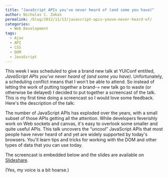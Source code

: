 ```yaml
---
title: "JavaScript APIs you've never heard of (and some you have)"
author: Nicholas C. Zakas
permalink: /blog/2012/11/13/javascript-apis-youve-never-heard-of/
categories:
  - Web Development
tags:
  - Ajax
  - API
  - CSS
  - DOM
  - JavaScript
---
```

This week I was scheduled to give a brand new talk at YUIConf entitled, <cite>JavaScript APIs you've never heard of (and some you have)</cite>. Unfortunately, a scheduling conflict means that I won't be able to attend. So instead of letting the work of putting together a brand-= new talk go to waste (or otherwise be delayed) I decided to put together a screencast of the talk. This is my first time doing a screencast so I would love some feedback. Here's the description of the talk:

The number of JavaScript APIs has exploded over the years, with a small subset of those APIs getting all the attention. While developers feverishly work on Web sockets and canvas, it's easy to overlook some smaller and quite useful APIs. This talk uncovers the &#8220;uncool&#8221; JavaScript APIs that most people have never heard of and yet are widely supported by today's browsers. You'll learn tips and tricks for working with the DOM and other types of data that you can use today.

The screencast is embedded below and the slides are available on [Slideshare][1].



(Yes, my voice is a bit hoarse.)

 [1]: http://www.slideshare.net/nzakas/javascript-apis-youve-never-heard-of-and-some-you-have
